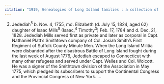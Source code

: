 ```yaml
---
citation: "1919, Genealogies of Long Island families : a collection of genealogies relating to the following Long Island families: Dickerson, Mitchill, Wickham, Carman, Raynor, Rushmore, Satterly, Hawkins, Arthur Smith, Mills, Howard, Lush, Greene, Compiled by Charles J. Werner, Mainly From Records Left By Benjamin F. Thompson, Historian of Long Island, p111, Logan Utah FamilySearch Library, familysearch.org."
---
```


2. Jedediah<sup>5</sup> b. Nov. 4, 1755, md. Elizabeth (d. July 15, 1824, aged 62) daughter of Isaac Mills<sup>5</sup> (Isaac,<sup>4</sup> Timothy<sup>3</sup>) Feb. 17, 1784 and d. Dec. 21, 1828. Jedediah Mills served first as private and later as corporal in Capt. Nathaniel Platt’s Smithtown company of Col. Josiah Smith’s First Regiment of Suffolk County Minute Men. When the Long Island Militia were disbanded after the disastrous Battle of Long Island fought during the last week of August 1776, Jedediah escaped to Connecticut with many other refugees and served under Capt. Welles and Col. Wolcott. He was a signer of the Smithtown division of the Association in May 1775, which pledged its subscribers to support the Continental Congress and the Provincial Congress of New York. ... 


